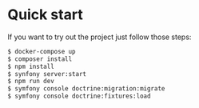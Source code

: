 # Quick start

If you want to try out the project just follow those steps:

```bash
$ docker-compose up
$ composer install
$ npm install
$ synfony server:start
$ npm run dev
$ symfony console doctrine:migration:migrate
$ symfony console doctrine:fixtures:load
```